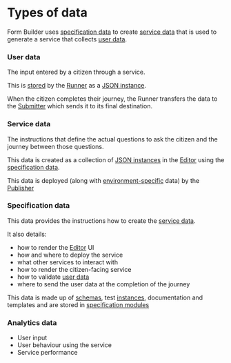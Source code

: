 # Types of data

Form Builder uses [specification data](#specification-data) to create [service data](#service-data) that is used to generate a service that collects [user data](#user-data).

<!-- Form Builder uses [specification data](#specification-data) to create [service data](#service-data) that enables citizens to submit [user data](#user-data) to Government. -->


### User data

The input entered by a citizen through a service.

This is [stored](storage#user-data) by the [Runner](/process/runner) as a [JSON instance](/glossay#instance).

When the citizen completes their journey, the Runner transfers the data to the [Submitter](/process/submitter) which sends it to its final destination.


### Service data

The instructions that define the actual questions to ask the citizen and the journey between those questions.

This data is created as a collection of [JSON instances](/glossary#instance) in the [Editor](/process/editor) using the [specification data](#specification-data).

This data is deployed (along with [environment-specific](/glossary#environemnt) data) by the [Publisher](/process/publisher)


### Specification data

This data provides the instructions how to create the [service data](#service-data).

It also details:

  - how to render the [Editor](/process/editor) UI
  - how and where to deploy the service
  - what other services to interact with
  - how to render the citizen-facing service
  - how to validate [user data](#user-data)
  - where to send the user data at the completion of the journey

This data is made up of [schemas](/glossary#schema), test [instances](/glossary#instance), documentation and templates and are stored in [specification modules](storage#specification-data)

### Analytics data

  - User input
  - User behaviour using the service
  - Service performance







